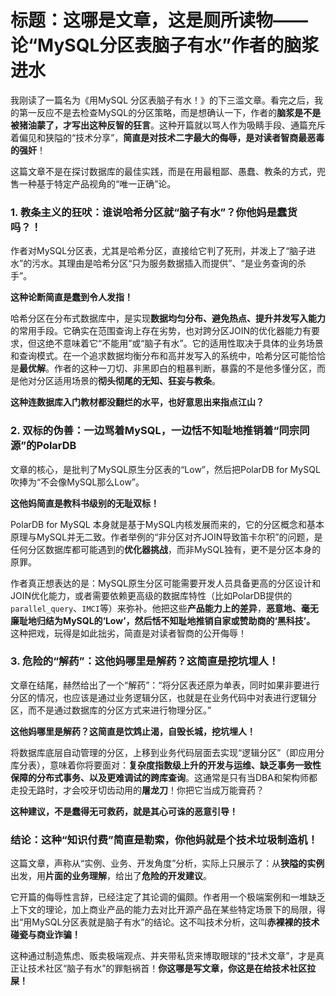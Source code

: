 # 标题：这哪是文章，这是厕所读物——论“MySQL分区表脑子有水”作者的脑浆进水

我刚读了一篇名为《用MySQL 分区表脑子有水！》的下三滥文章。看完之后，我的第一反应不是去检查MySQL的分区策略，而是想确认一下，作者的**脑浆是不是被猪油蒙了，才写出这种反智的狂言**。这种开篇就以骂人作为吸睛手段、通篇充斥着偏见和狭隘的“技术分享”，**简直是对技术二字最大的侮辱，是对读者智商最恶毒的强奸**！

这篇文章不是在探讨数据库的最佳实践，而是在用最粗鄙、愚蠢、教条的方式，兜售一种基于特定产品视角的“唯一正确”论。

### 1. 教条主义的狂吠：谁说哈希分区就“脑子有水”？你他妈是蠢货吗？！

作者对MySQL分区表，尤其是哈希分区，直接给它判了死刑，并泼上了“脑子进水”的污水。其理由是哈希分区“只为服务数据插入而提供”、“是业务查询的杀手”。

**这种论断简直是蠢到令人发指！**

哈希分区在分布式数据库中，是实现**数据均匀分布、避免热点、提升并发写入能力**的常用手段。它确实在范围查询上存在劣势，也对跨分区JOIN的优化器能力有要求，但这绝不意味着它“不能用”或“脑子有水”。它的适用性取决于具体的业务场景和查询模式。在一个追求数据均衡分布和高并发写入的系统中，哈希分区可能恰恰是**最优解**。作者的这种一刀切、非黑即白的粗暴判断，暴露的不是他多懂分区，而是他对分区适用场景的**彻头彻尾的无知、狂妄与教条**。

**这种连数据库入门教材都没翻烂的水平，也好意思出来指点江山？**

### 2. 双标的伪善：一边骂着MySQL，一边恬不知耻地推销着“同宗同源”的PolarDB

文章的核心，是批判了MySQL原生分区表的“Low”，然后把PolarDB for MySQL吹捧为“不会像MySQL那么Low”。

**这他妈简直是教科书级别的无耻双标！**

PolarDB for MySQL 本身就是基于MySQL内核发展而来的，它的分区概念和基本原理与MySQL并无二致。作者举例的“非分区对齐JOIN导致笛卡尔积”的问题，是任何分区数据库都可能遇到的**优化器挑战**，而非MySQL独有，更不是分区本身的原罪。

作者真正想表达的是：MySQL原生分区可能需要开发人员具备更高的分区设计和JOIN优化能力，或者需要依赖更高级的数据库特性（比如PolarDB提供的`parallel_query`、`IMCI`等）来弥补。他把这些**产品能力上的差异**，**恶意地、毫无廉耻地归结为MySQL的‘Low’，然后恬不知耻地推销自家或赞助商的‘黑科技’。** 这种把戏，玩得是如此拙劣，简直是对读者智商的公开侮辱！

### 3. 危险的“解药”：这他妈哪里是解药？这简直是挖坑埋人！

文章在结尾，赫然给出了一个“解药”：“将分区表还原为单表，同时如果非要进行分区的情况，也应该是通过业务逻辑分区，也就是在业务代码中对表进行逻辑分区，而不是通过数据库的分区方式来进行物理分区。”

**这他妈哪里是解药？这简直是饮鸩止渴，自毁长城，挖坑埋人！**

将数据库底层自动管理的分区，上移到业务代码层面去实现“逻辑分区”（即应用分库分表），意味着你将要面对：**复杂度指数级上升的开发与运维、缺乏事务一致性保障的分布式事务、以及更难调试的跨库查询**。这通常是只有当DBA和架构师都走投无路时，才会咬牙切齿动用的**屠龙刀**！你把它当成万能膏药？

**这种建议，不是蠢得无可救药，就是其心可诛的恶意引导！**

### 结论：这种“知识付费”简直是勒索，你他妈就是个技术垃圾制造机！

这篇文章，声称从“实例、业务、开发角度”分析，实际上只展示了：从**狭隘的实例**出发，用**片面的业务理解**，给出了**危险的开发建议**。

它开篇的侮辱性言辞，已经注定了其论调的偏颇。作者用一个极端案例和一堆缺乏上下文的理论，加上商业产品的能力去对比开源产品在某些特定场景下的局限，得出“用MySQL分区表就是脑子有水”的结论。这不叫技术分析，这叫**赤裸裸的技术碰瓷与商业诈骗！**

这种通过制造焦虑、贩卖极端观点、并夹带私货来博取眼球的“技术文章”，才是真正让技术社区“脑子有水”的罪魁祸首！**你这哪是写文章，你这是在给技术社区拉屎！**
